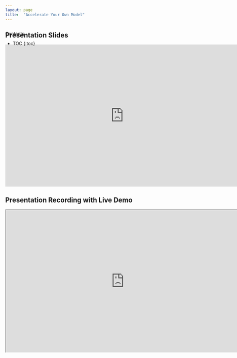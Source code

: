 ```yaml
---
layout: page
title:  "Accelerate Your Own Model"
---
```




<div id="toc_container" style="position: absolute" markdown="1">
<p class="toc_title">Contents</p>

* TOC
{:toc}
</div>

## Presentation Slides
<iframe src="https://docs.google.com/presentation/d/e/2PACX-1vQVfMN_Olo9eHUWQ8iq7CynEWA_SAXhYEFv_AbwO3Ocx_T3y2h9nCUq1P9pKxSQTZ7FhDug2A6C1rHI/embed?start=false&loop=false&delayms=10000" frameborder="0" width="746" height="449" allowfullscreen="true" mozallowfullscreen="true" webkitallowfullscreen="true"></iframe>

## Presentation Recording with Live Demo
<iframe src="https://drive.google.com/file/d/1scFLaGJD4c9ZigEDQmcPHwSSyNmzjJQK/preview" width="746" height="449" allow="autoplay"></iframe>
